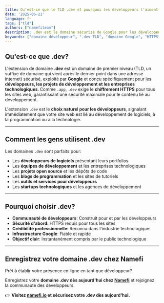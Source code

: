 ```yaml
---
title: Qu'est-ce que le TLD .dev et pourquoi les développeurs l'aiment-ils?
date: '2025-06-21'
language: fr
tags: ["tld"]
authors: ["namefiteam"]
description: .dev est le domaine sécurisé de Google pour les développeurs et les projets de développement. Découvrez pourquoi c'est le meilleur choix pour les programmeurs, les entreprises technologiques et les équipes de développement.
keywords: ["domaine développeur", ".dev TLD", "domaine Google", "HTTPS", "domaine sécurisé", "développement logiciel"]
---
```


## **Qu'est-ce que .dev?**

L'extension de domaine **.dev** est un domaine de premier niveau (TLD, un suffixe de domaine qui vient après le dernier point dans une adresse internet) sécurisé, exploité par **Google** et conçu spécifiquement pour les **développeurs, les projets de développement et les entreprises technologiques**. Comme `.app`, `.dev` exige le **chiffrement HTTPS** pour tous les sites web, garantissant une sécurité maximale pour le contenu lié au développement.

L'extension `.dev` est le **choix naturel pour les développeurs**, signalant immédiatement que votre site web est lié au développement de logiciels, à la programmation ou à la technologie.

---

## **Comment les gens utilisent .dev**

Les domaines `.dev` sont parfaits pour:

*   Les **développeurs de logiciels** présentant leurs portfolios
*   Les **équipes de développement** et les entreprises technologiques
*   Les **projets open source** et les dépôts de code
*   Les **blogs de programmation** et les sites de tutoriels
*   Les **outils et services pour développeurs**
*   Les **startups technologiques** et les agences de développement

---

## **Pourquoi choisir .dev?**

*   **Communauté de développeurs**: Construit pour et par les développeurs
*   **Sécurité d'abord**: HTTPS requis pour tous les sites
*   **Crédibilité professionnelle**: Reconnu dans l'industrie technologique
*   **Infrastructure Google**: Fiable et rapide
*   **Objectif clair**: Instantanément compris par le public technologique

---

## **Enregistrez votre domaine .dev chez Namefi**

Prêt à établir votre présence en ligne en tant que développeur?

Enregistrez votre **domaine .dev dès aujourd'hui chez [Namefi](https://namefi.io)** et rejoignez la communauté des développeurs.

👉 **Visitez [namefi.io](https://namefi.io) et sécurisez votre .dev dès aujourd'hui.**